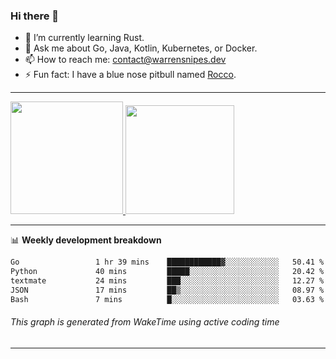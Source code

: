 ### Hi there 👋

- 🌱 I’m currently learning Rust.
- 💬 Ask me about Go, Java, Kotlin, Kubernetes, or Docker.
- 📫 How to reach me: contact@warrensnipes.dev
- ⚡ Fun fact: I have a blue nose pitbull named [Rocco](https://i.imgur.com/iLsSCKu.jpg).

-------


<a href="https://github.com/LockedThread/LockedThread">
  <img height="180em" src="https://github-readme-stats.vercel.app/api?username=LockedThread&theme=transparent&bg_color=00000000&show_icons=true&count_private=true" />
  <img height="174em" src="https://github-readme-stats.vercel.app/api/top-langs?username=LockedThread&theme=transparent&layout=compact&hide_progress=true&bg_color=00000000" />
  </a>

-------

📊 **Weekly development breakdown**
<!--START_SECTION:waka-->

```txt
Go                 1 hr 39 mins    ████████████▓░░░░░░░░░░░░   50.41 %
Python             40 mins         █████░░░░░░░░░░░░░░░░░░░░   20.42 %
textmate           24 mins         ███░░░░░░░░░░░░░░░░░░░░░░   12.27 %
JSON               17 mins         ██▒░░░░░░░░░░░░░░░░░░░░░░   08.97 %
Bash               7 mins          █░░░░░░░░░░░░░░░░░░░░░░░░   03.63 %
```

<!--END_SECTION:waka-->
###### *This graph is generated from WakeTime using active coding time*
-------
